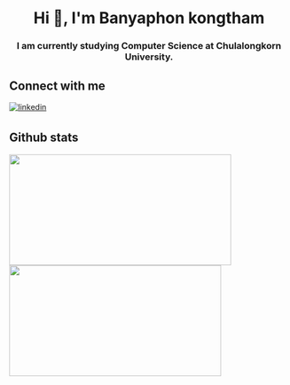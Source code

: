 <h1 align="center">Hi 👋, I'm Banyaphon kongtham</h1>
<h3 align="center">I am currently studying Computer Science at Chulalongkorn University.</h3>

## Connect with me  
<div>
  <a href="https://linkedin.com/in/banyaphon-kongtham" target="_blank">
  <img src=https://img.shields.io/badge/linkedin-%231E77B5.svg?&style=for-the-badge&logo=linkedin&logoColor=white alt=linkedin style="margin-bottom: 5px;" />
  </a>  
</div>  

## Github stats
<a href="https://github.com/anuraghazra/github-readme-stats">
  <img height=200 width=400  align="center" src="https://github-readme-stats.vercel.app/api?username=bypkt-bk&show_icons=true&theme=rose_pine" />
</a>
<a href="https://github.com/anuraghazra/convoychat">
  <img height=200 width=382 align="center" src="https://github-readme-stats.vercel.app/api/top-langs?username=bypkt-bk&layout=compact&langs_count=8&card_width=320&show_icons=true&theme=rose_pine" />
</a>
